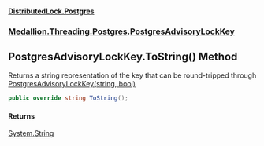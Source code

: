 #### [DistributedLock.Postgres](README.md 'README')
### [Medallion.Threading.Postgres](Medallion.Threading.Postgres.md 'Medallion.Threading.Postgres').[PostgresAdvisoryLockKey](PostgresAdvisoryLockKey.md 'Medallion.Threading.Postgres.PostgresAdvisoryLockKey')

## PostgresAdvisoryLockKey.ToString() Method

Returns a string representation of the key that can be round-tripped through
[PostgresAdvisoryLockKey(string, bool)](PostgresAdvisoryLockKey..ctor.nrSDuGGKUsKtcB73EU1nXg.md 'Medallion.Threading.Postgres.PostgresAdvisoryLockKey.PostgresAdvisoryLockKey(string, bool)')

```csharp
public override string ToString();
```

#### Returns
[System.String](https://docs.microsoft.com/en-us/dotnet/api/System.String 'System.String')